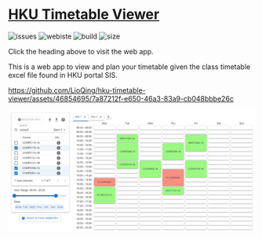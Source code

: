 # [HKU Timetable Viewer](https://lioqing.github.io/hku-timetable-viewer/)

![issues](https://img.shields.io/github/issues/LioQing/hku-timetable-viewer)
![webiste](https://img.shields.io/website?url=https%3A%2F%2Flioqing.github.io%2Fhku-timetable-viewer%2F)
![build](https://img.shields.io/github/actions/workflow/status/LioQing/hku-timetable-viewer/main.yml)
![size](https://img.shields.io/github/repo-size/LioQing/hku-timetable-viewer)

Click the heading above to visit the web app.

This is a web app to view and plan your timetable given the class timetable excel file found in HKU portal SIS.

https://github.com/LioQing/hku-timetable-viewer/assets/46854695/7a87212f-e650-46a3-83a9-cb048bbbe26c

![screenshot](screenshot.png)
